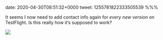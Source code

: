 date: 2020-04-30T08:51:32+0000
tweet: 1255781822333505539
%%%

It seems I now need to add contact info again for *every new version* on TestFlight. Is this really how it’s supposed to work?

![](EW1u6KFWAAI4gDT.jpg)
